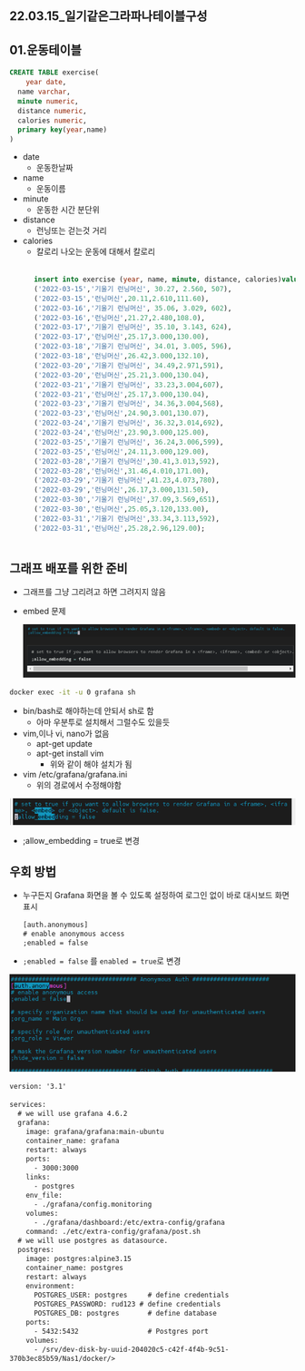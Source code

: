 ## 22.03.15_일기같은그라파나테이블구성

## 01.운동테이블

```sql
CREATE TABLE exercise(
	year date,
  name varchar,
  minute numeric,
  distance numeric,
  calories numeric,
  primary key(year,name)
)
```

- date
  - 운동한날짜
- name 
  - 운동이름
- minute
  - 운동한 시간 분단위
- distance
  - 런닝또는 걷는것 거리
- calories
  - 칼로리 나오는 운동에 대해서 칼로리

```sql
      
      insert into exercise (year, name, minute, distance, calories)values
      ('2022-03-15','기울기 런닝머신', 30.27, 2.560, 507),
      ('2022-03-15','런닝머신',20.11,2.610,111.60),
      ('2022-03-16','기울기 런닝머신', 35.06, 3.029, 602),
      ('2022-03-16','런닝머신',21.27,2.480,108.0),
      ('2022-03-17','기울기 런닝머신', 35.10, 3.143, 624),
      ('2022-03-17','런닝머신',25.17,3.000,130.00),
      ('2022-03-18','기울기 런닝머신', 34.01, 3.005, 596),
      ('2022-03-18','런닝머신',26.42,3.000,132.10),
      ('2022-03-20','기울기 런닝머신', 34.49,2.971,591),
      ('2022-03-20','런닝머신',25.21,3.000,130.04),
      ('2022-03-21','기울기 런닝머신', 33.23,3.004,607),
      ('2022-03-21','런닝머신',25.17,3.000,130.04),
      ('2022-03-23','기울기 런닝머신', 34.36,3.004,568),
      ('2022-03-23','런닝머신',24.90,3.001,130.07),
      ('2022-03-24','기울기 런닝머신', 36.32,3.014,692),
      ('2022-03-24','런닝머신',23.90,3.000,125.00),
      ('2022-03-25','기울기 런닝머신', 36.24,3.006,599),
      ('2022-03-25','런닝머신',24.11,3.000,129.00),
      ('2022-03-28','기울기 런닝머신',30.41,3.013,592),
      ('2022-03-28','런닝머신',31.46,4.010,171.00),
      ('2022-03-29','기울기 런닝머신',41.23,4.073,780),
      ('2022-03-29','런닝머신',26.17,3.000,131.50),
      ('2022-03-30','기울기 런닝머신',37.09,3.569,651),
      ('2022-03-30','런닝머신',25.05,3.120,133.00),
      ('2022-03-31','기울기 런닝머신',33.34,3.113,592),
      ('2022-03-31','런닝머신',25.28,2.96,129.00);
      
```

## 그래프 배포를 위한 준비

- 그래프를 그냥 그리려고 하면 그려지지 않음 

- embed 문제

  ![image-20220328084939304](22.03.15_일기같은그라파나테이블구성.assets/image-20220328084939304.png)

```sh
docker exec -it -u 0 grafana sh
```

- bin/bash로 해야하는데 안되서 sh로 함
  - 아마 우분투로 설치해서 그럴수도 있을듯
- vim,이나 vi, nano가 없음
  - apt-get update
  - apt-get install vim
    - 위와 같이 해야 설치가 됨
- vim /etc/grafana/grafana.ini
  - 위의 경로에서 수정해야함

![image-20220328090419651](22.03.15_일기같은그라파나테이블구성.assets/image-20220328090419651.png)

- ;allow_embedding = true로 변경

## 우회 방법

- 누구든지 Grafana 화면을 볼 수 있도록 설정하여 로그인 없이 바로 대시보드 화면 표시

  ```
  [auth.anonymous]
  # enable anonymous access
  ;enabled = false
  ```

- `;enabled = false` 를 `enabled = true`로 변경

![image-20220328090525131](22.03.15_일기같은그라파나테이블구성.assets/image-20220328090525131.png)



```
version: '3.1'

services:
  # we will use grafana 4.6.2
  grafana:
    image: grafana/grafana:main-ubuntu
    container_name: grafana
    restart: always
    ports:
      - 3000:3000
    links:
      - postgres
    env_file:
      - ./grafana/config.monitoring
    volumes:
      - ./grafana/dashboard:/etc/extra-config/grafana
    command: ./etc/extra-config/grafana/post.sh
  # we will use postgres as datasource.
  postgres:
    image: postgres:alpine3.15
    container_name: postgres
    restart: always
    environment:
      POSTGRES_USER: postgres     # define credentials
      POSTGRES_PASSWORD: rud123 # define credentials
      POSTGRES_DB: postgres       # define database
    ports:
      - 5432:5432                 # Postgres port
    volumes:
      - /srv/dev-disk-by-uuid-204020c5-c42f-4f4b-9c51-370b3ec85b59/Nas1/docker/>

```

 

